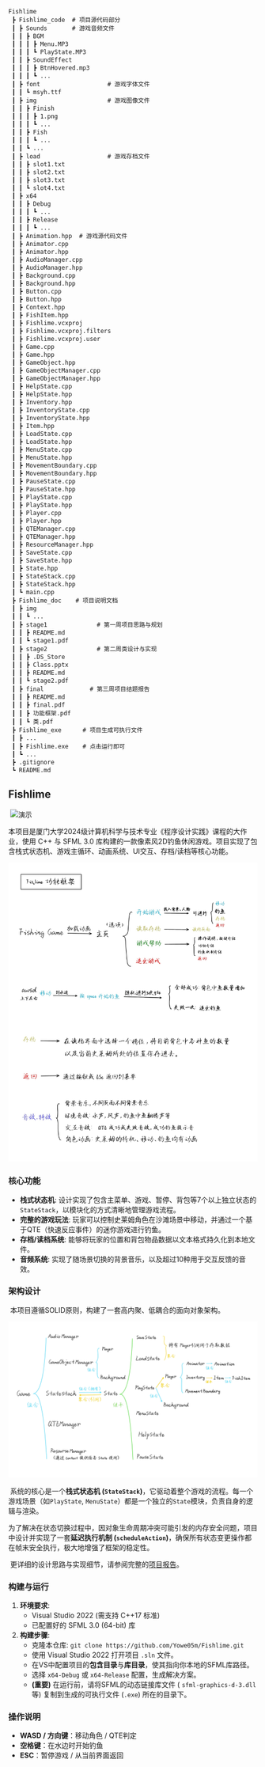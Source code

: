 ```
Fishlime
 ┣ Fishlime_code  # 项目源代码部分
 ┃ ┣ Sounds       # 游戏音频文件
 ┃ ┃ ┣ BGM
 ┃ ┃ ┃ ┣ Menu.MP3
 ┃ ┃ ┃ ┗ PlayState.MP3
 ┃ ┃ ┣ SoundEffect
 ┃ ┃ ┃ ┣ BtnHovered.mp3
 ┃ ┃ ┃ ┗ ...
 ┃ ┣ font					# 游戏字体文件
 ┃ ┃ ┗ msyh.ttf
 ┃ ┣ img					# 游戏图像文件
 ┃ ┃ ┣ Finish
 ┃ ┃ ┃ ┣ 1.png
 ┃ ┃ ┃ ┗ ...
 ┃ ┃ ┣ Fish
 ┃ ┃ ┃ ┗ ...
 ┃ ┃ ┗ ...
 ┃ ┣ load					# 游戏存档文件
 ┃ ┃ ┣ slot1.txt
 ┃ ┃ ┣ slot2.txt
 ┃ ┃ ┣ slot3.txt
 ┃ ┃ ┗ slot4.txt
 ┃ ┣ x64
 ┃ ┃ ┣ Debug
 ┃ ┃ ┃ ┗ ...
 ┃ ┃ ┣ Release
 ┃ ┃ ┃ ┗ ...
 ┃ ┣ Animation.hpp 	# 游戏源代码文件
 ┃ ┣ Animator.cpp
 ┃ ┣ Animator.hpp
 ┃ ┣ AudioManager.cpp
 ┃ ┣ AudioManager.hpp
 ┃ ┣ Background.cpp
 ┃ ┣ Background.hpp
 ┃ ┣ Button.cpp
 ┃ ┣ Button.hpp
 ┃ ┣ Context.hpp
 ┃ ┣ FishItem.hpp
 ┃ ┣ Fishlime.vcxproj
 ┃ ┣ Fishlime.vcxproj.filters
 ┃ ┣ Fishlime.vcxproj.user
 ┃ ┣ Game.cpp
 ┃ ┣ Game.hpp
 ┃ ┣ GameObject.hpp
 ┃ ┣ GameObjectManager.cpp
 ┃ ┣ GameObjectManager.hpp
 ┃ ┣ HelpState.cpp
 ┃ ┣ HelpState.hpp
 ┃ ┣ Inventory.hpp
 ┃ ┣ InventoryState.cpp
 ┃ ┣ InventoryState.hpp
 ┃ ┣ Item.hpp
 ┃ ┣ LoadState.cpp
 ┃ ┣ LoadState.hpp
 ┃ ┣ MenuState.cpp
 ┃ ┣ MenuState.hpp
 ┃ ┣ MovementBoundary.cpp
 ┃ ┣ MovementBoundary.hpp
 ┃ ┣ PauseState.cpp
 ┃ ┣ PauseState.hpp
 ┃ ┣ PlayState.cpp
 ┃ ┣ PlayState.hpp
 ┃ ┣ Player.cpp
 ┃ ┣ Player.hpp
 ┃ ┣ QTEManager.cpp
 ┃ ┣ QTEManager.hpp
 ┃ ┣ ResourceManager.hpp
 ┃ ┣ SaveState.cpp
 ┃ ┣ SaveState.hpp
 ┃ ┣ State.hpp
 ┃ ┣ StateStack.cpp
 ┃ ┣ StateStack.hpp
 ┃ ┗ main.cpp
 ┣ Fishlime_doc    # 项目说明文档
 ┃ ┣ img
 ┃ ┃ ┗ ...
 ┃ ┣ stage1				 # 第一周项目思路与规划
 ┃ ┃ ┣ README.md
 ┃ ┃ ┗ stage1.pdf
 ┃ ┣ stage2				 # 第二周类设计与实现
 ┃ ┃ ┣ .DS_Store
 ┃ ┃ ┣ Class.pptx
 ┃ ┃ ┣ README.md
 ┃ ┃ ┗ stage2.pdf
 ┃ ┣ final			   # 第三周项目结题报告
 ┃ ┃ ┣ README.md
 ┃ ┃ ┣ final.pdf
 ┃ ┃ ┣ 功能框架.pdf
 ┃ ┃ ┗ 类.pdf
 ┣ Fishlime_exe		 # 项目生成可执行文件
 ┃ ┣ ...
 ┃ ┣ Fishlime.exe	 # 点击运行即可
 ┃ ┗ ...
 ┣ .gitignore
 ┗ README.md
```

## Fishlime

​	![演示](Fishlime_doc/img/演示.gif)

​	本项目是厦门大学2024级计算机科学与技术专业《程序设计实践》课程的大作业，使用 C++ 与 SFML 3.0 库构建的一款像素风2D钓鱼休闲游戏。项目实现了包含栈式状态机、游戏主循环、动画系统、UI交互、存档/读档等核心功能。

![Fishlime功能框架](Fishlime_doc/img/Fishlime功能框架.jpg)

### 核心功能

- **栈式状态机**: 设计实现了包含主菜单、游戏、暂停、背包等7个以上独立状态的`StateStack`，以模块化的方式清晰地管理游戏流程。
- **完整的游戏玩法**: 玩家可以控制史莱姆角色在沙滩场景中移动，并通过一个基于QTE（快速反应事件）的迷你游戏进行钓鱼。
- **存档/读档系统**: 能够将玩家的位置和背包物品数据以文本格式持久化到本地文件。
- **音频系统**: 实现了随场景切换的背景音乐，以及超过10种用于交互反馈的音效。

### 架构设计

​	本项目遵循SOLID原则，构建了一套高内聚、低耦合的面向对象架构。

![类关系结构](Fishlime_doc/img/类关系结构.jpg)

​	系统的核心是一个**栈式状态机 (`StateStack`)**，它驱动着整个游戏的流程。每一个游戏场景（如`PlayState`, `MenuState`）都是一个独立的`State`模块，负责自身的逻辑与渲染。

​	为了解决在状态切换过程中，因对象生命周期冲突可能引发的内存安全问题，项目中设计并实现了一套**延迟执行机制 (`scheduleAction`)**，确保所有状态变更操作都在帧末安全执行，极大地增强了框架的稳定性。

​	更详细的设计思路与实现细节，请参阅完整的[项目报告](https://github.com/Yowe05m/Fishlime/blob/main/Fishlime_doc/final/final.pdf)。

### 构建与运行

1. **环境要求**:
   - Visual Studio 2022 (需支持 C++17 标准)
   - 已配置好的 SFML 3.0 (64-bit) 库
2. **构建步骤**:
   - 克隆本仓库: `git clone https://github.com/Yowe05m/Fishlime.git`
   - 使用 Visual Studio 2022 打开项目 `.sln` 文件。
   - 在VS中配置项目的**包含目录**与**库目录**，使其指向你本地的SFML库路径。
   - 选择 `x64-Debug` 或 `x64-Release` 配置，生成解决方案。
   - **(重要)** 在运行前，请将SFML的动态链接库文件 ( `sfml-graphics-d-3.dll` 等) 复制到生成的可执行文件 (`.exe`) 所在的目录下。

### 操作说明

- **WASD / 方向键**：移动角色 / QTE判定
- **空格键**：在水边时开始钓鱼 
- **ESC**：暂停游戏 / 从当前界面返回